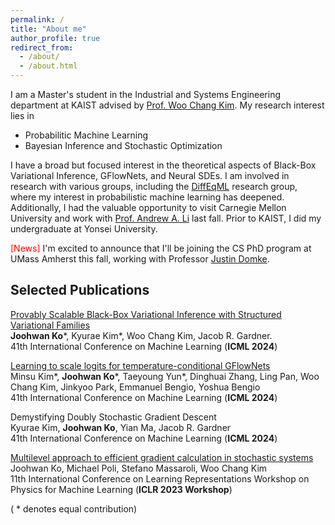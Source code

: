 ```yaml
---
permalink: /
title: "About me"
author_profile: true
redirect_from: 
  - /about/
  - /about.html
---
```


I am a Master's student in the Industrial and Systems Engineering department at KAIST advised by [Prof. Woo Chang Kim](https://felab.kaist.ac.kr/team.html). My research interest lies in 
- Probabilitic Machine Learning 
- Bayesian Inference and Stochastic Optimization

I have a broad but focused interest in the theoretical aspects of Black-Box Variational Inference, GFlowNets, and Neural SDEs. I am involved in research with various groups, including the [DiffEqML](https://github.com/DiffEqML) research group, where my interest in probabilistic machine learning has deepened. Additionally, I had the valuable opportunity to visit Carnegie Mellon University and work with [Prof. Andrew A. Li](https://www.andrew.cmu.edu/user/aali1/index.html) last fall. Prior to KAIST, I did my undergraduate at Yonsei University.

<span style="color:red"> [News] </span>
I'm excited to announce that I'll be joining the CS PhD program at UMass Amherst this fall, working with Professor [Justin Domke](https://www.cics.umass.edu/faculty/directory/domke-justin).

## Selected Publications

[Provably Scalable Black-Box Variational Inference with Structured Variational Families](https://arxiv.org/pdf/2401.10989)\
**Joohwan Ko**\*, Kyurae Kim\*, Woo Chang Kim, Jacob R. Gardner.\
41th International Conference on Machine Learning (**ICML 2024**)

[Learning to scale logits for temperature-conditional GFlowNets](https://arxiv.org/pdf/2310.02823)\
Minsu Kim\*, **Joohwan Ko**\*, Taeyoung Yun\*, Dinghuai Zhang, Ling Pan, Woo Chang Kim, 
Jinkyoo Park, Emmanuel Bengio, Yoshua Bengio\
41th International Conference on Machine Learning (**ICML 2024**)

Demystifying Doubly Stochastic Gradient Descent\
Kyurae Kim, **Joohwan Ko**, Yian Ma, Jacob R. Gardner\
41th International Conference on Machine Learning (**ICML 2024**)

[Multilevel approach to efficient gradient calculation in stochastic systems
](https://openreview.net/pdf?id=SGmR37uf2s)\
Joohwan Ko, Michael Poli, Stefano Massaroli, Woo Chang Kim\
11th International Conference on Learning Representations Workshop on Physics for Machine Learning (**ICLR 2023 Workshop**)

( * denotes equal contribution)

